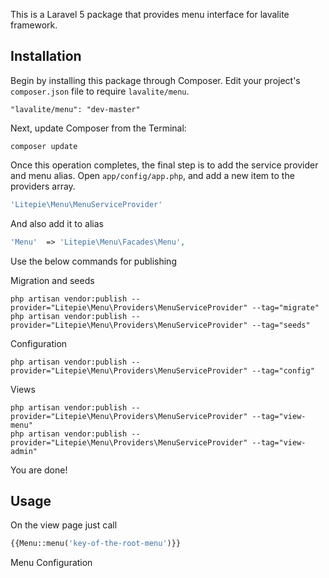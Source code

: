 This is a Laravel 5 package that provides menu interface for lavalite framework.

## Installation

Begin by installing this package through Composer. Edit your project's `composer.json` file to require `lavalite/menu`.

    "lavalite/menu": "dev-master"

Next, update Composer from the Terminal:

    composer update

Once this operation completes, the final step is to add the service provider and menu alias. Open `app/config/app.php`, and add a new item to the providers array.

```php
'Litepie\Menu\MenuServiceProvider'
```

And also add it to alias

```php
'Menu'  => 'Litepie\Menu\Facades\Menu',
```

Use the below commands for publishing

Migration and seeds

    php artisan vendor:publish --provider="Litepie\Menu\Providers\MenuServiceProvider" --tag="migrate"
    php artisan vendor:publish --provider="Litepie\Menu\Providers\MenuServiceProvider" --tag="seeds"

Configuration

    php artisan vendor:publish --provider="Litepie\Menu\Providers\MenuServiceProvider" --tag="config"

Views

    php artisan vendor:publish --provider="Litepie\Menu\Providers\MenuServiceProvider" --tag="view-menu"
    php artisan vendor:publish --provider="Litepie\Menu\Providers\MenuServiceProvider" --tag="view-admin"


You are done!

## Usage

On the view page just call
```php
{{Menu::menu('key-of-the-root-menu')}}
```

Menu Configuration


